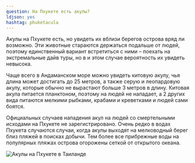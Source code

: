 ```yaml
---
question: На Пхукете есть акулы?
ldjson: yes
hashtag: phuketacula
---
```



Акулы на Пхукете есть, но увидеть их вблизи берегов острова вряд ли возможно. Эти животные стараются держаться подальше от людей, поэтому единственный вариант встретиться с ними – поехать на экстремальные дайв туры, но в и этом случае вероятность их увидеть невысока.

 Чаще всего в Андаманском море можно увидеть китовую акулу, чья длина может достигать до 25 метров, а также серую и леопардовую акулу, которые обычно не вырастают больше 3 метров в длину. Китовая акула питается планктоном, поэтому на людей не нападает, а 2 других вида питаются мелкими рыбками, крабами и креветками и людей сами боятся.
 
Официальных случаев нападения акул на людей со смертельными исходами на Пхукете не зарегистрировано. Очень редко в водах Пхукета случаются случаи, когда акулы выходят на мелководный берег близ пляжей в поисках добычи. Тем более все прибрежные воды на популярных пляжах острова огорожены сеткой от открытого океана.

![Акулы на Пхукете в Таиланде](https://phuketfaq.ru/assets/images/Shark.jpg)
